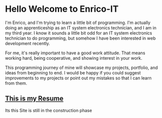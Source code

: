 # Hello Welcome to Enrico-IT

I'm Enrico, and I'm trying to learn a little bit of programming.
I'm actually doing an apprenticeship as an IT system electronics technician, and I am in my third year.
I know it sounds a little bit odd for an IT system electronics technician to do programming, but somehow I have been interested in web development recently.

For me, it's really important to have a good work attitude. That means working hard, being cooperative, and showing interest in your work.

This programming journey of mine will showcase my projects, portfolio, and ideas from beginning to end. I would be happy if you could suggest improvements to my projects or point out my mistakes so that I can learn from them.

## [This is my Resume][MySite]

[//]: <> (It,s just a Placeholder)

Its this Site is still in the construction phase

[MySite]:https://enrico-it.github.io/enrico-it-html/
